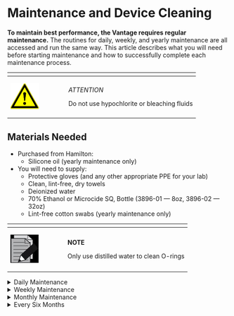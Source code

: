 # Maintenance and Device Cleaning

**To maintain best performance, the Vantage requires regular maintenance.** The routines for daily, weekly, and yearly maintenance are all accessed and run the same way. This article describes what you will need before starting maintenance and how to successfully complete each maintenance process.

<table data-header-hidden><thead><tr><th width="118"></th><th></th></tr></thead><tbody><tr><td><p></p><p><img src="../.gitbook/assets/image (9) (1) (1) (1) (1) (1) (1) (1) (1) (1) (1) (1) (1).png" alt="" data-size="original"></p><p></p></td><td><p><em>ATTENTION</em></p><p>Do not use hypochlorite or bleaching fluids</p></td></tr></tbody></table>

## Materials Needed

* Purchased from Hamilton:
  * Silicone oil (yearly maintenance only)
* You will need to supply:
  * Protective gloves (and any other appropriate PPE for your lab)
  * Clean, lint-free, dry towels
  * Deionized water
  * 70% Ethanol or Microcide SQ, Bottle (3896-01 — 8oz, 3896-02 — 32oz)
  * Lint-free cotton swabs (yearly maintenance only)

<table data-header-hidden><thead><tr><th width="116"></th><th></th></tr></thead><tbody><tr><td><p></p><p><img src="../.gitbook/assets/12.jpeg" alt="" data-size="original"></p><p></p></td><td><p><strong>NOTE</strong></p><p>Only use distilled water to clean O-rings</p></td></tr></tbody></table>

<details>

<summary>Daily Maintenance</summary>

Recommended before the start of any liquid handling protocolds for the day

**Daily maintenance only requires cleaning the deck.** Specifically, the following components must be cleaned using Lint-free tissues and 70% Ethanol or Microcide SQ:

* The deck area, including the corner brackets and base plates
* The tip waste waste block

</details>

<details>

<summary>Weekly Maintenance</summary>



1. **Open the door and inspect the tip eject sleeves and o-rings on the 1000uL pipetting Channels and the CO-RE 96 or 384.** The tip eject sleeves should move up and down freely, and the stop discs should be undamaged and aligned with the tip eject sleeves.\
   \
   If a stop disc is damaged, [learn how to replace stop discs and o-rings.](replace-co-re-stop-discs-o-rings.md)

<!---->

2. **Inspect the deck.** Make sure the following components are secure and undamaged:

* Corner brackets
* Calibration post
* Waste block
* Liquid waste bottles
* Hamilton Heater Shaker, or the cover for the device connector

3. **Empty the waste bin and any liquid waste.** Clean the waste bin and liquid waste bottle according to your laboratory’s procedures.

* **Spray a clean, lint-free towel with deionized water and wipe down the pipetting tools' stop discs and tip eject sleeves.** Lift the tip eject sleeves to expose the stop discs and o-rings.\
  \
  NOTE: Only use distilled water to clean O-rings

<!---->

* **Close the door and run the daily maintenance protocol.** The Vantage will perform a brief calibration, after which maintenance is done.

</details>

<details>

<summary>Monthly Maintenance</summary>



1. **Open the door and clean the front channel’s lead screw with a clean, lint-free, dry cloth.** The lead screw is located to the left of the tip eject sleeve. Wrap the cloth around the lead screw, then pull gently on each end to clean the lead screw.\
   \
   ![yearly-front-leadscrew](https://cdn2.hubspot.net/hub/523047/hubfs/Prep%20Knowledge%20Base/yearly-front-leadscrew.png?width=446\&name=yearly-front-leadscrew.png)
2. **Apply a small amount of silicone oil to the lead screw.** Use a lint-free cotton swab to apply the oil. Do not apply more than a couple drops, as excess dripping oil could contaminate the Prep.
3. **Close the door when finished with the front channel.** The Prep will position the rear channel for cleaning.
4. **Repeat steps 2–4 for the rear channel.** Note that its lead screw is located to the right of the tip eject sleeve.\
   \
   ![yearly-rear-leadscrew](https://cdn2.hubspot.net/hub/523047/hubfs/Prep%20Knowledge%20Base/yearly-rear-leadscrew.png?width=591\&name=yearly-rear-leadscrew.png)\

5. **Apply a small amount of silicone oil to the lead screw.** Use a lint-free cotton swab to apply the oil. Do not apply more than a couple drops, as excess dripping oil could contaminate the deck.
6. **Clean the following parts with a clean, lint-free, dry cloth**:
   * The pipetting arm’s lead screw
   * Both pipetting arm rails
   * The two rails at the back of the Prep
7. **Apply a small amount of silicone oil to the front, middle, and back of the pipetting arm’s lead screw.** Use a lint-free cotton swab to apply the oil. Do not apply more than a couple drops, as excess dripping oil could contaminate the Prep.
8. **Close the door and run the daily maintenance protocol.**

</details>

<details>

<summary>Every Six Months</summary>

Preventive service maintenance carried out by a service engineer – includes Volume Field Verification (VFV)&#x20;

</details>

